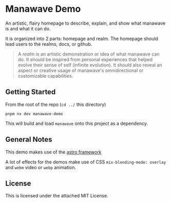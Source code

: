 # Manawave Demo

An artistic, flairy homepage to describe, explain, and show what manawave is and what it can do.

It is organized into 2 parts: homepage and realm. The homepage should lead users to the realms, docs, or github.

> A _realm_ is an artistic demonstration or idea of what manawave can do. It should be inspired from personal experiences that helped evolve their sense of self (infinite evolution). It should also reveal an aspect or creative usage of manawave's omnidirectional or customizable capabilities.

## Getting Started

From the root of the repo (`cd ../` this directory)

```shell
pnpm nx dev manawave-demo
```

This will build and load `manawave` onto this project as a dependency.

## General Notes

This demo makes use of the [astro framework](https://astro.build)

A lot of effects for the demos make use of CSS `mix-blending-mode: overlay` and `webm` video or `webp` animation.

## License

This is licensed under the attached MIT License.

